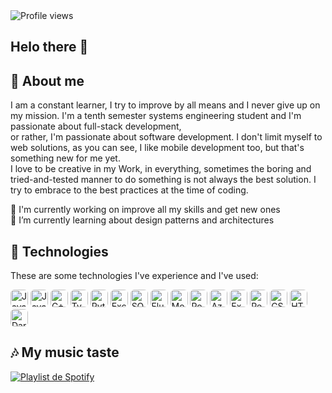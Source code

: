 
<img src="https://komarev.com/ghpvc/?username=G-dark&style=flat&color=blue" alt="Profile views" />


## Helo there 👋


## 📃 About me 

I am a constant learner, I try to improve by all means and I never give up on my mission. I'm a tenth semester systems engineering student and I'm passionate about full-stack development, <br/>
or rather, I'm passionate about software development. I don't limit myself to web solutions, as you can see, I like mobile development too, but that's something new for me yet. <br/>
I love to be creative in my Work, in everything, sometimes the boring and tried-and-tested manner to do something is not always the best solution. I try to embrace to the best practices 
at the time of coding. <br/>

 🔭 I'm currently working on improve all my skills and get new ones <br/>
 🌱 I’m currently learning about design patterns and architectures <br/>

## 🚀 Technologies

These are some technologies I've experience and I've used: 

<p align="left">
  <img src="https://img.shields.io/badge/-F7DF1E?style=flat&logo=javascript&logoColor=000000&label=" height="28" style="border-radius: 6px;" alt="JavaScript" />
  <img src="https://img.shields.io/badge/Java-f89820?style=flat&logoColor=white&label=" height="28" style="border-radius: 6px;" alt="Java" />
  <img src="https://img.shields.io/badge/-00599C?style=flat&logo=c%2B%2B&logoColor=white&label=" height="28" style="border-radius: 6px;" alt="C++" />
  <img src="https://img.shields.io/badge/-3178C6?style=flat&logo=typescript&logoColor=white&label=" height="28" style="border-radius: 6px;" alt="TypeScript" />
  <img src="https://img.shields.io/badge/-3776AB?style=flat&logo=python&logoColor=white&label=" height="28" style="border-radius: 6px;" alt="Python" />
  <img src="https://img.shields.io/badge/Excel-217346?style=flat" height="28" style="border-radius: 6px;" alt="Excel" />
  <img src="https://img.shields.io/badge/SQL-4479A1?style=flat" height="28" style="border-radius: 6px;" alt="SQL" />
  <img src="https://img.shields.io/badge/-02569B?style=flat&logo=flutter&logoColor=white&label=" height="28" style="border-radius: 6px;" alt="Flutter" />
  <img src="https://img.shields.io/badge/-47A248?style=flat&logo=mongodb&logoColor=white&label=" height="28" style="border-radius: 6px;" alt="MongoDB" />
  <img src="https://img.shields.io/badge/-336791?style=flat&logo=postgresql&logoColor=white&label=" height="28" style="border-radius: 6px;" alt="PostgreSQL" />
  <img src="https://img.shields.io/badge/Azure-0078D4?style=flat&logo=azuredevops&logoColor=white&label=" height="28" style="border-radius: 6px;" alt="Azure" />
  <img src="https://img.shields.io/badge/-000000?style=flat&logo=express&logoColor=white&label=" height="28" style="border-radius: 6px;" alt="Express" />
  <img src="https://img.shields.io/badge/-61DAFB?style=flat&logo=react&logoColor=000000&label=" height="28" style="border-radius: 6px;" alt="React" />
  <img src="https://img.shields.io/badge/-1572B6?style=flat&logo=css3&logoColor=white&label=" height="28" style="border-radius: 6px;" alt="CSS3" />
  <img src="https://img.shields.io/badge/-E34F26?style=flat&logo=html5&logoColor=white&label=" height="28" style="border-radius: 6px;" alt="HTML5" />
  <img src="https://img.shields.io/badge/-0175C2?style=flat&logo=dart&logoColor=white&label=" height="28" style="border-radius: 6px;" alt="Dart" />
</p>

## 🎶 My music taste 

[![Playlist de Spotify](https://upload.wikimedia.org/wikipedia/en/7/70/Graduation_%28album%29.jpg)](https://open.spotify.com/playlist/3nm5E8sTzoSaC8KTYK8BXC) 
